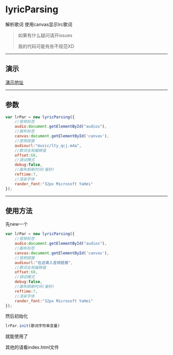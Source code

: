 # lyricParsing

解析歌词
使用canvas显示lrc歌词

> 如果有什么疑问请开issues
>
> 我的代码可能有些不规范XD

---
## 演示
[演示地址](https://klxljun.github.io/lyricParsing/index.html)

---
## 参数
```javascript
var lrPar = new lyricParsing({
    //音频标签
    audio:document.getElementById("audios"),
    //画布标签
    canvas:document.getElementById('canvas'),
    //音频链接
    audiourl:"music/lty_qcj.m4a",
    //歌词全局偏移值
    offset:60,
    //调试模式
    debug:false,
    //画布刷新时间(毫秒)
    reftime:7,
    //渲染字体
    rander_font:"32px Microsoft YaHei"
});
```
----
## 使用方法

先new一个
```javascript
var lrPar = new lyricParsing({
    //音频标签
    audio:document.getElementById("audios"),
    //画布标签
    canvas:document.getElementById('canvas'),
    //音频链接
    audiourl:"在这填入音频链接",
    //歌词全局偏移值
    offset:60,
    //调试模式
    debug:false,
    //画布刷新时间(毫秒)
    reftime:7,
    //渲染字体
    rander_font:"32px Microsoft YaHei"
});
```

然后初始化
```javascript
lrPar.init(歌词字符串变量)
```

就能使用了

其他的请看index.html文件